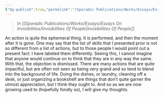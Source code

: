 ```yaml
---
{"dg-publish":true,"permalink":"/Sporadic Publications/Works/Essays/Essays On Invisibilities/Actions/"}
---
```


> *In [[Sporadic Publications/Works/Essays/Essays On Invisibilities/Invisibilities Of People\|Invisibilities Of People]]*

An action is quite the ephemeral thing. It is performed, and then the moment after it is gone. One may say that the list of skills that I presented prior is not so different from a list of actions, but to those people I would point out a present fact: I have labeled them differently. Seeing this, I cannot imagine that anyone would continue on to think that they are in any way the same. With that, the objection is dismissed.
There are many actions that are quite impactful, but are often not seen as being very grand and so tend to blend into the background of life. Doing the dishes, or laundry, cleaning off a desk, or just organizing a bookshelf are things that don’t quite garner the utmost appreciation, but I think they ought to. And so as we are now growing used to (hopefully fondly so), I will give my thoughts. 



<div class="page-break" style="page-break-before: always;"></div>
